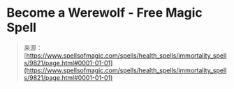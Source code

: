 <!--yml
category: 未分类
date: 2024-06-12 18:46:13
-->

# Become a Werewolf - Free Magic Spell

> 来源：[https://www.spellsofmagic.com/spells/health_spells/immortality_spells/9821/page.html#0001-01-01](https://www.spellsofmagic.com/spells/health_spells/immortality_spells/9821/page.html#0001-01-01)